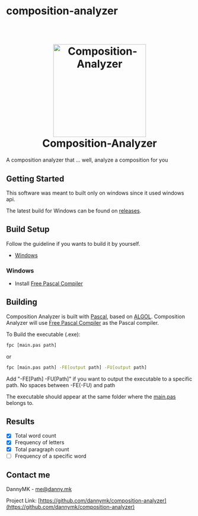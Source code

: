 <!-- <a name="readme-top"></a> -->

# composition-analyzer

<h1 align="center">
  <br>
  <a href="https://github.com/dannymk2006/composition-analyzer/"><img src="https://i.imgur.com/PDG394z.png" alt="Composition-Analyzer" width="250"></a>
  <br>
  <b>Composition-Analyzer</b>
  <br>
</h1>

A composition analyzer that ... well, analyze a composition for you

<!-- <p align="right">(<a href="#readme-top">back to top</a>)</p> -->

## Getting Started

This software was meant to built only on windows since it used windows api.

The latest build for Windows can be found on [releases](https://github.com/dannymk2006/composition-analyzer/releases/latest).

## Build Setup

Follow the guideline if you wants to build it by yourself.

* [Windows](#windows)

### Windows

* Install [Free Pascal Compiler](https://sourceforge.net/projects/freepascal/files/Win32/3.2.2/fpc-3.2.2.win32.and.win64.exe/download)

## Building
Composition Analyzer is built with [Pascal](https://en.wikipedia.org/wiki/Pascal_(programming_language)), based on [ALGOL](https://en.wikipedia.org/wiki/ALGOL). Composition Analyzer will use [Free Pascal Compiler](https://www.freepascal.org/) as the Pascal compiler.

To Build the executable (.exe):
```sh
fpc [main.pas path]
```

or

```sh
fpc [main.pas path] -FE[output path] -FU[output path]
```
Add "-FE[Path] -FU[Path]" if you want to output the executable to a specific path. No spaces between -FE(-FU) and path

The executable should appear at the same folder where the [main.pas](https://github.com/dannymk2006/composition-analyzer/blob/main/main.pas?raw=1) belongs to.

## Results

- [x] Total word count
- [x] Frequency of letters
- [x] Total paragraph count
- [ ] Frequency of a specific word

## Contact me
DannyMK - me@danny.mk

Project Link: [https://github.com/dannymk/composition-analyzer](https://github.com/dannymk/composition-analyzer)